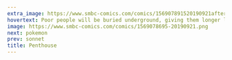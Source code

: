 ```yaml
---
extra_image: https://www.smbc-comics.com/comics/156907891520190921after.png
hovertext: Poor people will be buried underground, giving them longer lifespans and greater access to geothermal energy.
image: https://www.smbc-comics.com/comics/1569078695-20190921.png
next: pokemon
prev: sonnet
title: Penthouse
---
```

